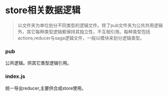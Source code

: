 # store相关数据逻辑

> 以文件夹为单位划分不同类型的逻辑文件。除了pub文件夹为公共共用逻辑外，其它每种类型逻辑都保持其独立性，不互相引用。每种类型包括actions,reducer与saga逻辑文件，一般以模块来划分逻辑类型。

### pub
公共逻辑。供其它类型逻辑引用。

### index.js
统一导出reducer,主要供合成store使用。


